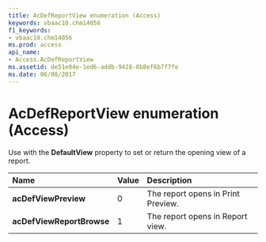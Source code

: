 ```yaml
---
title: AcDefReportView enumeration (Access)
keywords: vbaac10.chm14056
f1_keywords:
- vbaac10.chm14056
ms.prod: access
api_name:
- Access.AcDefReportView
ms.assetid: de51e04e-1ed6-addb-9428-8b8ef6b7f7fe
ms.date: 06/08/2017
---
```



# AcDefReportView enumeration (Access)

Use with the  **DefaultView** property to set or return the opening view of a report.



|Name|Value|Description|
|:-----|:-----|:-----|
|**acDefViewPreview**|0|The report opens in Print Preview.|
|**acDefViewReportBrowse**|1|The report opens in Report view.|

